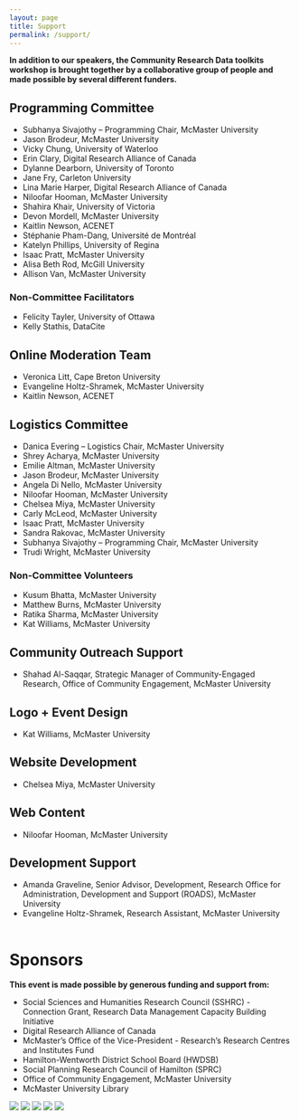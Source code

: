 ```yaml
---
layout: page
title: Support
permalink: /support/
---
```



**In addition to our speakers, the Community Research Data toolkits workshop is brought together by a collaborative group of people and made possible by several different funders.**

 

## Programming Committee

- Subhanya Sivajothy – Programming Chair, McMaster University 
- Jason Brodeur, McMaster University 
- Vicky Chung, University of Waterloo 
- Erin Clary, Digital Research Alliance of Canada 
- Dylanne Dearborn, University of Toronto 
- Jane Fry, Carleton University 
- Lina Marie Harper, Digital Research Alliance of Canada 
- Niloofar Hooman, McMaster University
- Shahira Khair, University of Victoria
- Devon Mordell, McMaster University 
- Kaitlin Newson, ACENET 
- Stéphanie Pham-Dang, Université de Montréal 
- Katelyn Phillips, University of Regina
- Isaac Pratt, McMaster University
- Alisa Beth Rod, McGill University 
- Allison Van, McMaster University  

### Non-Committee Facilitators 
- Felicity Tayler, University of Ottawa
- Kelly Stathis, DataCite

## Online Moderation Team 
- Veronica Litt, Cape Breton University 
- Evangeline Holtz-Shramek, McMaster University
- Kaitlin Newson, ACENET

## Logistics Committee 
- Danica Evering – Logistics Chair, McMaster University 
- Shrey Acharya, McMaster University 
- Emilie Altman, McMaster University 
- Jason Brodeur, McMaster University 
- Angela Di Nello, McMaster University 
- Niloofar Hooman, McMaster University 
- Chelsea Miya, McMaster University 
- Carly McLeod, McMaster University
- Isaac Pratt, McMaster University 
- Sandra Rakovac, McMaster University 
- Subhanya Sivajothy – Programming Chair, McMaster University 
- Trudi Wright, McMaster University 
 
### Non-Committee Volunteers
- Kusum Bhatta, McMaster University
- Matthew Burns, McMaster University
- Ratika Sharma, McMaster University
- Kat Williams, McMaster University

## Community Outreach Support
- Shahad Al-Saqqar, Strategic Manager of Community-Engaged Research, Office of Community Engagement, McMaster University 
  
## Logo + Event Design
- Kat Williams, McMaster University 

## Website Development
- Chelsea Miya, McMaster University 

## Web Content
- Niloofar Hooman, McMaster University

## Development Support
- Amanda Graveline, Senior Advisor, Development, Research Office for Administration, Development and Support (ROADS), McMaster University
- Evangeline Holtz-Shramek, Research Assistant, McMaster University
<br><br>

<h1 class ="extra-big"> Sponsors</h1>

**This event is made possible by generous funding and support from:**

- Social Sciences and Humanities Research Council (SSHRC) - Connection Grant, Research Data Management Capacity Building Initiative 
- Digital Research Alliance of Canada 
- McMaster’s Office of the Vice-President - Research’s Research Centres and Institutes Fund 
- Hamilton-Wentworth District School Board (HWDSB) 
- Social Planning Research Council of Hamilton (SPRC)
- Office of Community Engagement, McMaster University
- McMaster University Library

  
<div class="all-logos">
<img class="logo-reg" title="Digital Research Alliance of Canada" alt=" " src="/CDTW/assets/img/Alliance-Logo-Stacked.png">

<img class="logo-reg" title="Sherman Centre for Digital Scholarship" alt=" " src="/CDTW/assets/img/scds-logo-white.png">

<img class="logo-reg" title="Office of Community Engagement" alt=" " src="/CDTW/assets/img/mcm-oce_left-col _png.png">

<img class="logo-reg" title="McMaster University Library" alt=" " src="/CDTW/assets/img/mcm-library_left-col_png.png">

<img class="logo-long" title="Social Sciences and Humanities Research Council" alt=" " src="/CDTW/assets/img/sshrc-fip-full-black-eng.png">
</div>
